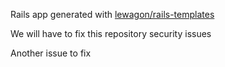 Rails app generated with [lewagon/rails-templates](https://github.com/lewagon/rails-templates)

We will have to fix this repository security issues

Another issue to fix
